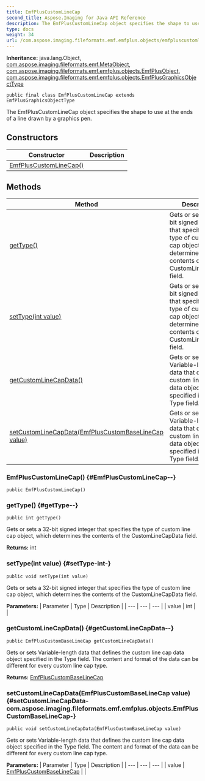 ```yaml
---
title: EmfPlusCustomLineCap
second_title: Aspose.Imaging for Java API Reference
description: The EmfPlusCustomLineCap object specifies the shape to use at the ends of a line drawn by a graphics pen.
type: docs
weight: 34
url: /com.aspose.imaging.fileformats.emf.emfplus.objects/emfpluscustomlinecap/
---
```

**Inheritance:**
java.lang.Object, [com.aspose.imaging.fileformats.emf.MetaObject](../../com.aspose.imaging.fileformats.emf/metaobject), [com.aspose.imaging.fileformats.emf.emfplus.objects.EmfPlusObject](../../com.aspose.imaging.fileformats.emf.emfplus.objects/emfplusobject), [com.aspose.imaging.fileformats.emf.emfplus.objects.EmfPlusGraphicsObjectType](../../com.aspose.imaging.fileformats.emf.emfplus.objects/emfplusgraphicsobjecttype)
```
public final class EmfPlusCustomLineCap extends EmfPlusGraphicsObjectType
```

The EmfPlusCustomLineCap object specifies the shape to use at the ends of a line drawn by a graphics pen.
## Constructors

| Constructor | Description |
| --- | --- |
| [EmfPlusCustomLineCap()](#EmfPlusCustomLineCap--) |  |
## Methods

| Method | Description |
| --- | --- |
| [getType()](#getType--) | Gets or sets a 32-bit signed integer that specifies the type of custom line cap object, which determines the contents of the CustomLineCapData field. |
| [setType(int value)](#setType-int-) | Gets or sets a 32-bit signed integer that specifies the type of custom line cap object, which determines the contents of the CustomLineCapData field. |
| [getCustomLineCapData()](#getCustomLineCapData--) | Gets or sets Variable-length data that defines the custom line cap data object specified in the Type field. |
| [setCustomLineCapData(EmfPlusCustomBaseLineCap value)](#setCustomLineCapData-com.aspose.imaging.fileformats.emf.emfplus.objects.EmfPlusCustomBaseLineCap-) | Gets or sets Variable-length data that defines the custom line cap data object specified in the Type field. |
### EmfPlusCustomLineCap() {#EmfPlusCustomLineCap--}
```
public EmfPlusCustomLineCap()
```


### getType() {#getType--}
```
public int getType()
```


Gets or sets a 32-bit signed integer that specifies the type of custom line cap object, which determines the contents of the CustomLineCapData field.

**Returns:**
int
### setType(int value) {#setType-int-}
```
public void setType(int value)
```


Gets or sets a 32-bit signed integer that specifies the type of custom line cap object, which determines the contents of the CustomLineCapData field.

**Parameters:**
| Parameter | Type | Description |
| --- | --- | --- |
| value | int |  |

### getCustomLineCapData() {#getCustomLineCapData--}
```
public EmfPlusCustomBaseLineCap getCustomLineCapData()
```


Gets or sets Variable-length data that defines the custom line cap data object specified in the Type field. The content and format of the data can be different for every custom line cap type.

**Returns:**
[EmfPlusCustomBaseLineCap](../../com.aspose.imaging.fileformats.emf.emfplus.objects/emfpluscustombaselinecap)
### setCustomLineCapData(EmfPlusCustomBaseLineCap value) {#setCustomLineCapData-com.aspose.imaging.fileformats.emf.emfplus.objects.EmfPlusCustomBaseLineCap-}
```
public void setCustomLineCapData(EmfPlusCustomBaseLineCap value)
```


Gets or sets Variable-length data that defines the custom line cap data object specified in the Type field. The content and format of the data can be different for every custom line cap type.

**Parameters:**
| Parameter | Type | Description |
| --- | --- | --- |
| value | [EmfPlusCustomBaseLineCap](../../com.aspose.imaging.fileformats.emf.emfplus.objects/emfpluscustombaselinecap) |  |

